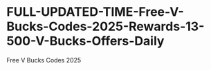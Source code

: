 # FULL-UPDATED-TIME-Free-V-Bucks-Codes-2025-Rewards-13-500-V-Bucks-Offers-Daily
Free V Bucks Codes 2025
